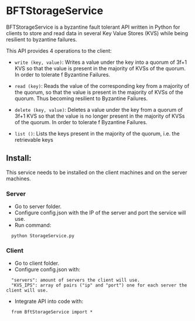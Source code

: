 # BFTStorageService

BFTStorageService is a byzantine fault tolerant API written in Python for clients to store and read data in several Key Value Stores (KVS) while being resilient to byzantine failures.

This API provides 4 operations to the client:

- `write (key, value)`: Writes a value under the key into a quorum of 3f+1 KVS so that the value is present in the majority of KVSs of the quorum. In order to tolerate f Byzantine Failures.

- `read (key)`: Reads the value of the corresponding key from a majority of the quorum, so that the value is present in the majority of KVSs of the quorum. Thus becoming resilient to Byzantine Failures.

- `delete (key, value)`: Deletes a value under the key from a quorum of 3f+1 KVS so that the value is no longer present in the majority of KVSs of the quorum. In order to tolerate f Byzantine Failures.

- `list ()`: Lists the keys present in the majority of the quorum, i.e. the retrievable keys 

## Install:

This service needs to be installed on the client machines and on the server machines.

### Server

- Go to server folder.
- Configure config.json with the IP of the server and port the service will use.
- Run command:

```
  python StorageService.py
```

### Client

- Go to client folder.
- Configure config.json with:

```
  "servers": amount of servers the client will use.
  "KVS_IPS": array of pairs ("ip" and "port") one for each server the client will use.
```

- Integrate API into code with:

```
  from BftStorageService import *
```
